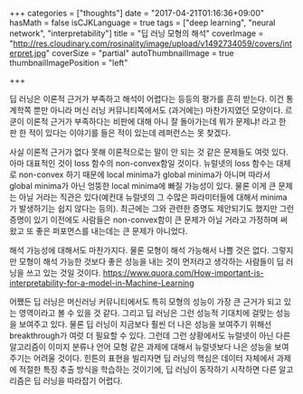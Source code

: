 +++
categories = ["thoughts"]
date = "2017-04-21T01:16:36+09:00"
hasMath = false
isCJKLanguage = true
tags = ["deep learning", "neural network", "interpretability"]
title = "딥 러닝 모형의 해석"
coverImage = "http://res.cloudinary.com/rosinality/image/upload/v1492734059/covers/interpret.jpg"
coverSize = "partial"
autoThumbnailImage = true
thumbnailImagePosition = "left"

+++

딥 러닝은 이론적 근거가 부족하고 해석이 어렵다는 등등의 평가를 흔히 받는다. 이건 통계학쪽 뿐만 아니라 머신 러닝 커뮤니티쪽에서도 (과거에는) 마찬가지였던 모양이다. 르쿤이 이론적 근거가 부족하다는 비판에 대해 아니 잘 돌아가는데 뭐가 문제냐! 라고 한 판 한 적이 있다는 이야기를 들은 적이 있는데 레퍼런스는 못 찾겠다.

사실 이론적 근거가 없다 못해 이론적으로는 말이 안 되는 것 같은 문제들도 여럿 있다. 아마 대표적인 것이 loss 함수의 non-convex함일 것이다. 뉴럴넷의 loss 함수는 대체로 non-convex 하기 때문에 local minima가 global minima가 아니며 따라서 global minima가 아닌 엉뚱한 local minima에 빠질 가능성이 있다. 물론 이게 큰 문제는 아닐 거라는 직관은 있다(예컨대 뉴럴넷의 그 수많은 파라미터들에 대해서 minima가 발생하기는 쉽지 않다는 등의). 최근에는 그와 관련한 증명도 제안되기도 했지만 그런 증명이 있기 이전에도 사람들은 non-convex함이 큰 문제가 아닐 거라고 가정하며 써 왔고 또 좋은 퍼포먼스를 내는데는 큰 문제가 아니었다.

해석 가능성에 대해서도 마찬가지다. 물론 모형이 해석 가능해서 나쁠 것은 없다. 그렇지만 모형이 해석 가능한 것보다 좋은 성능을 내는 것이 먼저라고 생각하는 사람들이 딥 러닝을 쓰고 있는 것일 것이다. https://www.quora.com/How-important-is-interpretability-for-a-model-in-Machine-Learning

어쨌든 딥 러닝은 머신러닝 커뮤니티에서도 특히 모형의 성능이 가장 큰 근거가 되고 있는 영역이라고 볼 수 있을 것 같다. 그리고 딥 러닝은 그런 성능적 기대치에 걸맞는 성능을 보여주고 있다. 물론 딥 러닝이 지금보다 훨씬 더 나은 성능을 보여주기 위해선 breakthrough가 여럿 더 필요할 수 있다. 그런데 그런 상황에서도 뉴럴넷이 아닌 다른 알고리즘이 이미지 분류나 언어 모형 같은 과제에 대해서 뉴럴넷보다 나은 성능을 보여주기는 어려울 것이다. 힌튼의 표현을 빌리자면 딥 러닝의 핵심은 데이터 자체에서 과제에 적절한 특징 추출 방식을 학습하는 것이기에, 딥 러닝이 동작하기 시작하면 다른 알고리즘은 딥 러닝을 따라잡기 어렵다.
